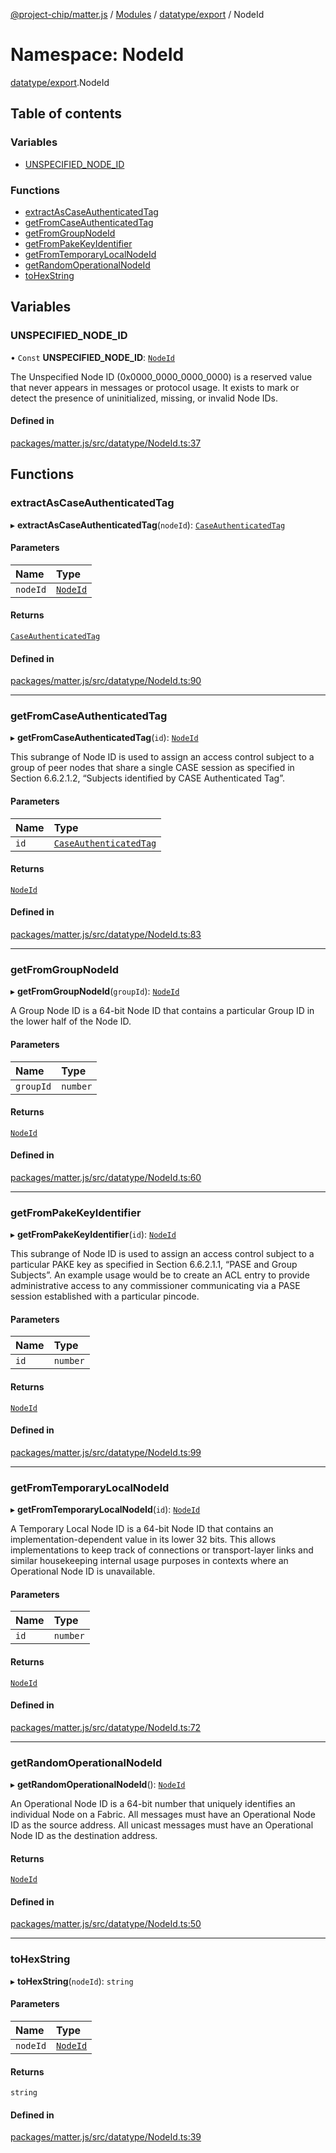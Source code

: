 [@project-chip/matter.js](../README.md) / [Modules](../modules.md) / [datatype/export](datatype_export.md) / NodeId

# Namespace: NodeId

[datatype/export](datatype_export.md).NodeId

## Table of contents

### Variables

- [UNSPECIFIED\_NODE\_ID](datatype_export.NodeId.md#unspecified_node_id)

### Functions

- [extractAsCaseAuthenticatedTag](datatype_export.NodeId.md#extractascaseauthenticatedtag)
- [getFromCaseAuthenticatedTag](datatype_export.NodeId.md#getfromcaseauthenticatedtag)
- [getFromGroupNodeId](datatype_export.NodeId.md#getfromgroupnodeid)
- [getFromPakeKeyIdentifier](datatype_export.NodeId.md#getfrompakekeyidentifier)
- [getFromTemporaryLocalNodeId](datatype_export.NodeId.md#getfromtemporarylocalnodeid)
- [getRandomOperationalNodeId](datatype_export.NodeId.md#getrandomoperationalnodeid)
- [toHexString](datatype_export.NodeId.md#tohexstring)

## Variables

### UNSPECIFIED\_NODE\_ID

• `Const` **UNSPECIFIED\_NODE\_ID**: [`NodeId`](datatype_export.md#nodeid)

The Unspecified Node ID (0x0000_0000_0000_0000) is a reserved value that never appears in messages or protocol
usage. It exists to mark or detect the presence of uninitialized, missing, or invalid Node IDs.

#### Defined in

[packages/matter.js/src/datatype/NodeId.ts:37](https://github.com/project-chip/matter.js/blob/c0d55745d5279e16fdfaa7d2c564daa31e19c627/packages/matter.js/src/datatype/NodeId.ts#L37)

## Functions

### extractAsCaseAuthenticatedTag

▸ **extractAsCaseAuthenticatedTag**(`nodeId`): [`CaseAuthenticatedTag`](datatype_export.md#caseauthenticatedtag)

#### Parameters

| Name | Type |
| :------ | :------ |
| `nodeId` | [`NodeId`](datatype_export.md#nodeid) |

#### Returns

[`CaseAuthenticatedTag`](datatype_export.md#caseauthenticatedtag)

#### Defined in

[packages/matter.js/src/datatype/NodeId.ts:90](https://github.com/project-chip/matter.js/blob/c0d55745d5279e16fdfaa7d2c564daa31e19c627/packages/matter.js/src/datatype/NodeId.ts#L90)

___

### getFromCaseAuthenticatedTag

▸ **getFromCaseAuthenticatedTag**(`id`): [`NodeId`](datatype_export.md#nodeid)

This subrange of Node ID is used to assign an access control subject to a group of peer nodes that share a
single CASE session as specified in Section 6.6.2.1.2, “Subjects identified by CASE Authenticated Tag”.

#### Parameters

| Name | Type |
| :------ | :------ |
| `id` | [`CaseAuthenticatedTag`](datatype_export.md#caseauthenticatedtag) |

#### Returns

[`NodeId`](datatype_export.md#nodeid)

#### Defined in

[packages/matter.js/src/datatype/NodeId.ts:83](https://github.com/project-chip/matter.js/blob/c0d55745d5279e16fdfaa7d2c564daa31e19c627/packages/matter.js/src/datatype/NodeId.ts#L83)

___

### getFromGroupNodeId

▸ **getFromGroupNodeId**(`groupId`): [`NodeId`](datatype_export.md#nodeid)

A Group Node ID is a 64-bit Node ID that contains a particular Group ID in the lower half of the Node ID.

#### Parameters

| Name | Type |
| :------ | :------ |
| `groupId` | `number` |

#### Returns

[`NodeId`](datatype_export.md#nodeid)

#### Defined in

[packages/matter.js/src/datatype/NodeId.ts:60](https://github.com/project-chip/matter.js/blob/c0d55745d5279e16fdfaa7d2c564daa31e19c627/packages/matter.js/src/datatype/NodeId.ts#L60)

___

### getFromPakeKeyIdentifier

▸ **getFromPakeKeyIdentifier**(`id`): [`NodeId`](datatype_export.md#nodeid)

This subrange of Node ID is used to assign an access control subject to a particular PAKE key as specified in
Section 6.6.2.1.1, “PASE and Group Subjects”. An example usage would be to create an ACL entry to provide
administrative access to any commissioner communicating via a PASE session established with a particular pincode.

#### Parameters

| Name | Type |
| :------ | :------ |
| `id` | `number` |

#### Returns

[`NodeId`](datatype_export.md#nodeid)

#### Defined in

[packages/matter.js/src/datatype/NodeId.ts:99](https://github.com/project-chip/matter.js/blob/c0d55745d5279e16fdfaa7d2c564daa31e19c627/packages/matter.js/src/datatype/NodeId.ts#L99)

___

### getFromTemporaryLocalNodeId

▸ **getFromTemporaryLocalNodeId**(`id`): [`NodeId`](datatype_export.md#nodeid)

A Temporary Local Node ID is a 64-bit Node ID that contains an implementation-dependent value in its lower
32 bits. This allows implementations to keep track of connections or transport-layer links and similar
housekeeping internal usage purposes in contexts where an Operational Node ID is unavailable.

#### Parameters

| Name | Type |
| :------ | :------ |
| `id` | `number` |

#### Returns

[`NodeId`](datatype_export.md#nodeid)

#### Defined in

[packages/matter.js/src/datatype/NodeId.ts:72](https://github.com/project-chip/matter.js/blob/c0d55745d5279e16fdfaa7d2c564daa31e19c627/packages/matter.js/src/datatype/NodeId.ts#L72)

___

### getRandomOperationalNodeId

▸ **getRandomOperationalNodeId**(): [`NodeId`](datatype_export.md#nodeid)

An Operational Node ID is a 64-bit number that uniquely identifies an individual Node on a Fabric. All messages
must have an Operational Node ID as the source address. All unicast messages must have an Operational Node ID
as the destination address.

#### Returns

[`NodeId`](datatype_export.md#nodeid)

#### Defined in

[packages/matter.js/src/datatype/NodeId.ts:50](https://github.com/project-chip/matter.js/blob/c0d55745d5279e16fdfaa7d2c564daa31e19c627/packages/matter.js/src/datatype/NodeId.ts#L50)

___

### toHexString

▸ **toHexString**(`nodeId`): `string`

#### Parameters

| Name | Type |
| :------ | :------ |
| `nodeId` | [`NodeId`](datatype_export.md#nodeid) |

#### Returns

`string`

#### Defined in

[packages/matter.js/src/datatype/NodeId.ts:39](https://github.com/project-chip/matter.js/blob/c0d55745d5279e16fdfaa7d2c564daa31e19c627/packages/matter.js/src/datatype/NodeId.ts#L39)
